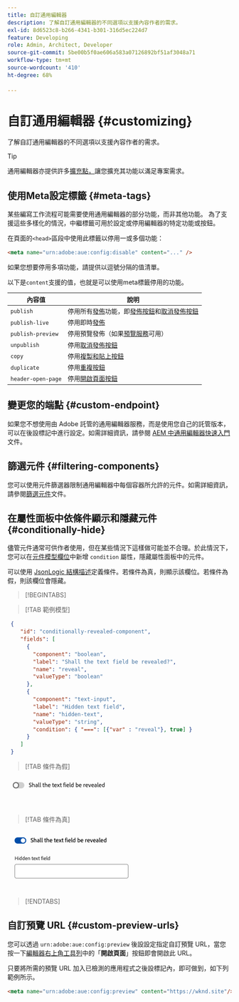 ```yaml
---
title: 自訂通用編輯器
description: 了解自訂通用編輯器的不同選項以支援內容作者的需求。
exl-id: 8d6523c8-b266-4341-b301-316d5ec224d7
feature: Developing
role: Admin, Architect, Developer
source-git-commit: 5be00b5f0ae606a583a07126892bf51af3048a71
workflow-type: tm+mt
source-wordcount: '410'
ht-degree: 68%

---
```



# 自訂通用編輯器 {#customizing}

了解自訂通用編輯器的不同選項以支援內容作者的需求。

>[!TIP]
>
>通用編輯器亦提供許多[擴充點，](/help/implementing/universal-editor/extending.md)讓您擴充其功能以滿足專案需求。

## 使用Meta設定標籤 {#meta-tags}

某些編寫工作流程可能需要使用通用編輯器的部分功能，而非其他功能。 為了支援這些多樣化的情況，中繼標籤可用於設定或停用編輯器的特定功能或按鈕。

在頁面的`<head>`區段中使用此標籤以停用一或多個功能：

```html
<meta name="urn:adobe:aue:config:disable" content="..." />
```

如果您想要停用多項功能，請提供以逗號分隔的值清單。

以下是`content`支援的值，也就是可以使用meta標籤停用的功能。

| 內容值 | 說明 |
|---|---|
| `publish` | 停用所有[發佈](/help/sites-cloud/authoring/universal-editor/publishing.md)功能，即[發佈按鈕](/help/sites-cloud/authoring/universal-editor/navigation.md#publish)和[取消發佈按鈕](/help/sites-cloud/authoring/universal-editor/navigation.md#ellipsis) |
| `publish-live` | 停用即時[發佈](/help/sites-cloud/authoring/universal-editor/publishing.md) |
| `publish-preview` | 停用預覽發佈（如果[預覽服務](/help/sites-cloud/authoring/sites-console/previewing-content.md)可用） |
| `unpublish` | 停用[取消發佈按鈕](/help/sites-cloud/authoring/universal-editor/publishing.md#unpublishing-content) |
| `copy` | 停用[複製和貼上按鈕](/help/sites-cloud/authoring/universal-editor/authoring.md#copy-paste) |
| `duplicate` | 停用[重複按鈕](/help/sites-cloud/authoring/universal-editor/navigation.md#duplicate) |
| `header-open-page` | 停用[開啟頁面按鈕](/help/sites-cloud/authoring/universal-editor/navigation.md#open-page) |

## 變更您的端點 {#custom-endpoint}

如果您不想使用由 Adobe 託管的通用編輯器服務，而是使用您自己的託管版本，可以在後設標記中進行設定。如需詳細資訊，請參閱 [AEM 中通用編輯器快速入門](/help/implementing/universal-editor/getting-started.md##configuration-settings)文件。

## 篩選元件 {#filtering-components}

您可以使用元件篩選器限制通用編輯器中每個容器所允許的元件。如需詳細資訊，請參閱[篩選元件](/help/implementing/universal-editor/filtering.md)文件。

## 在屬性面板中依條件顯示和隱藏元件 {#conditionally-hide}

儘管元件通常可供作者使用，但在某些情況下這樣做可能並不合理。於此情況下，您可以在[元件模型欄位](/help/implementing/universal-editor/field-types.md#fields)中新增 `condition` 屬性，隱藏屬性面板中的元件。

可以使用 [JsonLogic 結構描述](https://jsonlogic.com/)定義條件。若條件為真，則顯示該欄位。若條件為假，則該欄位會隱藏。

>[!BEGINTABS]

>[!TAB 範例模型]

```json
 {
    "id": "conditionally-revealed-component",
    "fields": [
      {
        "component": "boolean",
        "label": "Shall the text field be revealed?",
        "name": "reveal",
        "valueType": "boolean"
      },
      {
        "component": "text-input",
        "label": "Hidden text field",
        "name": "hidden-text",
        "valueType": "string",
        "condition": { "===": [{"var" : "reveal"}, true] }
      }
    ]
 }
```

>[!TAB 條件為假]

![隱藏文字欄位](assets/hidden.png)

>[!TAB 條件為真]

![顯示文字欄位](assets/shown.png)

>[!ENDTABS]

## 自訂預覽 URL {#custom-preview-urls}

您可以透過 `urn:adobe:aue:config:preview` 後設設定指定自訂預覽 URL，當您按一下[編輯器右上角工具列](/help/sites-cloud/authoring/universal-editor/navigation.md#universal-editor-toolbar)中的「**開啟頁面**」按鈕即會開啟此 URL。

只要將所需的預覽 URL 加入已檢測的應用程式之後設標記內，即可做到，如下列範例所示。

```html
<meta name="urn:adobe:aue:config:preview" content="https://wknd.site"/>
```
